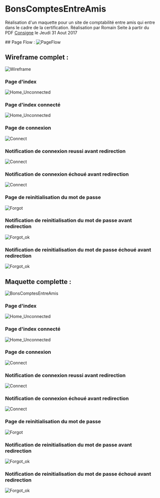 # BonsComptesEntreAmis
Réalisation d'un maquette pour un site de comptabilité entre amis qui entre dans le cadre de la certification. 
Réalisation par Romain Seite à partir du PDF [Consigne](DL-CCP1.pdf) le Jeudi 31 Aout 2017

## Page Flow :
![PageFlow](img/Page_flow.png)
## Wireframe complet : 
![Wireframe](img/wireframe/WireFrame.png)
### Page d'index
![Home_Unconnected](img/wireframe/Home_Unconnected.png)
### Page d'index connecté
![Home_Unconnected](img/wireframe/Home_Connected.png)
### Page de connexion
![Connect](img/wireframe/Connect.png)
### Notification de connexion reussi avant redirection
![Connect](img/wireframe/Connect_ok.png)
### Notification de connexion échoué avant redirection
![Connect](img/wireframe/Connect_bad.png)
### Page de reinitialisation du mot de passe
![Forgot](img/wireframe/Forgot.png)
### Notification de reinitialisation du mot de passe  avant redirection
![Forgot_ok](img/wireframe/Forgot_ok.png)
### Notification de reinitialisation du mot de passe échoué avant redirection
![Forgot_ok](img/wireframe/Forgot_bad.png)

## Maquette complette :
![BonsComptesEntreAmis](img/maquette/BonsComptesEntreAmis.png)
### Page d'index
![Home_Unconnected](img/maquette/Home_Unconnected.png)
### Page d'index connecté
![Home_Unconnected](img/maquette/Home_Connected.png)
### Page de connexion
![Connect](img/maquette/Connect.png)
### Notification de connexion reussi avant redirection
![Connect](img/maquette/Connect_ok.png)
### Notification de connexion échoué avant redirection
![Connect](img/maquette/Connect_bad.png)
### Page de reinitialisation du mot de passe
![Forgot](img/maquette/Forgot.png)
### Notification de reinitialisation du mot de passe  avant redirection
![Forgot_ok](img/maquette/Forgot_ok.png)
### Notification de reinitialisation du mot de passe échoué avant redirection
![Forgot_ok](img/maquette/Forgot_bad.png)
